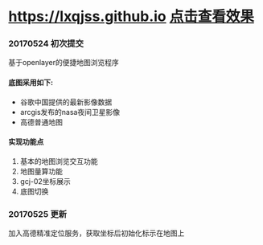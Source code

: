 # https://lxqjss.github.io  [点击查看效果]( https://lxqjss.github.io/)
### 20170524 初次提交
基于openlayer的便捷地图浏览程序

#### 底图采用如下:
- 谷歌中国提供的最新影像数据
- arcgis发布的nasa夜间卫星影像
- 高德普通地图

#### 实现功能点

1. 基本的地图浏览交互功能
2. 地图量算功能
3. gcj-02坐标展示
4. 底图切换



### 20170525 更新
加入高德精准定位服务，获取坐标后初始化标示在地图上
